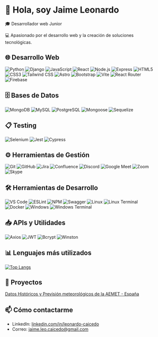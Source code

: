 # 👋 Hola, soy Jaime Leonardo

🎓 Desarrollador web Junior

💻 Apasionado por el desarrollo web y la creación de soluciones tecnológicas.

## 🌐 Desarrollo Web
![Python](https://img.shields.io/badge/-Python-3776AB?style=flat&logo=python&logoColor=white) ![Django](https://img.shields.io/badge/-Django-092E20?style=flat&logo=django&logoColor=white) ![JavaScript](https://img.shields.io/badge/-JavaScript-F7DF1E?style=flat&logo=javascript&logoColor=black) ![React](https://img.shields.io/badge/-React-61DAFB?style=flat&logo=react&logoColor=white) ![Node.js](https://img.shields.io/badge/-Node.js-339933?style=flat&logo=node.js&logoColor=white) ![Express](https://img.shields.io/badge/-Express-000000?style=flat&logo=express&logoColor=white) ![HTML5](https://img.shields.io/badge/-HTML5-E34F26?style=flat&logo=html5&logoColor=white) ![CSS3](https://img.shields.io/badge/-CSS3-1572B6?style=flat&logo=css3&logoColor=white) ![Tailwind CSS](https://img.shields.io/badge/-Tailwind_CSS-38B2AC?style=flat&logo=tailwind-css&logoColor=white) ![Astro](https://img.shields.io/badge/-Astro-FF5D01?style=flat&logo=astro&logoColor=white) ![Bootstrap](https://img.shields.io/badge/-Bootstrap-7952B3?style=flat&logo=bootstrap&logoColor=white) ![Vite](https://img.shields.io/badge/-Vite-646CFF?style=flat&logo=vite&logoColor=white) ![React Router](https://img.shields.io/badge/-React_Router-CA4245?style=flat&logo=react-router&logoColor=white) ![Firebase](https://img.shields.io/badge/-Firebase-FFCA28?style=flat&logo=firebase&logoColor=black)

## 🗄 Bases de Datos
![MongoDB](https://img.shields.io/badge/-MongoDB-47A248?style=flat&logo=mongodb&logoColor=white) ![MySQL](https://img.shields.io/badge/-MySQL-4479A1?style=flat&logo=mysql&logoColor=white) ![PostgreSQL](https://img.shields.io/badge/-PostgreSQL-4169E1?style=flat&logo=postgresql&logoColor=white) ![Mongoose](https://img.shields.io/badge/-Mongoose-880000?style=flat&logo=mongoose&logoColor=white) ![Sequelize](https://img.shields.io/badge/-Sequelize-52B0E7?style=flat&logo=sequelize&logoColor=white)


## 📋 Testing
![Selenium](https://img.shields.io/badge/-Selenium-43B02A?style=flat&logo=selenium&logoColor=white) ![Jest](https://img.shields.io/badge/-Jest-C21325?style=flat&logo=jest&logoColor=white) ![Cypress](https://img.shields.io/badge/-Cypress-17202C?style=flat&logo=cypress&logoColor=white)

## ⚙️ Herramientas de Gestión
![Git](https://img.shields.io/badge/-Git-F05032?style=flat&logo=git&logoColor=white) ![GitHub](https://img.shields.io/badge/-GitHub-181717?style=flat&logo=github&logoColor=white) ![Jira](https://img.shields.io/badge/-Jira-0052CC?style=flat&logo=jira&logoColor=white) ![Confluence](https://img.shields.io/badge/-Confluence-172B4D?style=flat&logo=confluence&logoColor=white) ![Discord](https://img.shields.io/badge/-Discord-5865F2?style=flat&logo=discord&logoColor=white) ![Google Meet](https://img.shields.io/badge/-Google_Meet-00897B?style=flat&logo=google-meet&logoColor=white) ![Zoom](https://img.shields.io/badge/-Zoom-2D8CFF?style=flat&logo=zoom&logoColor=white) ![Skype](https://img.shields.io/badge/-Skype-00AFF0?style=flat&logo=skype&logoColor=white)

## 🛠️  Herramientas de Desarrollo
![VS Code](https://img.shields.io/badge/-VS_Code-007ACC?style=flat&logo=visual-studio-code&logoColor=white) ![ESLint](https://img.shields.io/badge/-ESLint-4B32C3?style=flat&logo=eslint&logoColor=white) ![NPM](https://img.shields.io/badge/-NPM-CB3837?style=flat&logo=npm&logoColor=white) ![Swagger](https://img.shields.io/badge/-Swagger-85EA2D?style=flat&logo=swagger&logoColor=black) ![Linux](https://img.shields.io/badge/-Linux-FCC624?style=flat&logo=linux&logoColor=black) ![Linux Terminal](https://img.shields.io/badge/-Linux_Terminal-4D4D4D?style=flat&logo=gnu-bash&logoColor=white) ![Docker](https://img.shields.io/badge/-Docker-2496ED?style=flat&logo=docker&logoColor=white) ![Windows](https://img.shields.io/badge/-Windows-0078D6?style=flat&logo=windows&logoColor=white) ![Windows Terminal](https://img.shields.io/badge/-Windows_Terminal-4D4D4D?style=flat&logo=windows-terminal&logoColor=white)

## 📥 APIs y Utilidades
![Axios](https://img.shields.io/badge/-Axios-5A29E4?style=flat&logo=axios&logoColor=white) ![JWT](https://img.shields.io/badge/-JWT-000000?style=flat&logo=json-web-tokens&logoColor=white) ![Bcrypt](https://img.shields.io/badge/-Bcrypt-004D40?style=flat&logo=bcrypt&logoColor=white) ![Winston](https://img.shields.io/badge/-Winston-2C3E50?style=flat&logo=winston&logoColor=white)


## 📊 Lenguajes más utilizados

[![Top Langs](https://github-readme-stats.vercel.app/api/top-langs/?username=leodev8821&custom_title=Lenguajes%20Favoritos&layout=compact&langs_count=4&theme=dark&bg_color=1e1e2e&title_color=89b4fa&text_color=cdd6f4&hide_border=true)](https://github.com/anuraghazra/github-readme-stats)

## 📑 Proyectos
[Datos Históricos y Previsión meteorológicos de la AEMET - España](https://github.com/leodev8821/Spain_AEMET_Data_Collection)

## 📫 Cómo contactarme

- LinkedIn: [linkedin.com/in/leonardo-caicedo](https://linkedin.com/in/leonardo-caicedo)
- Correo: jaime.leo.caicedo@gmail.com
